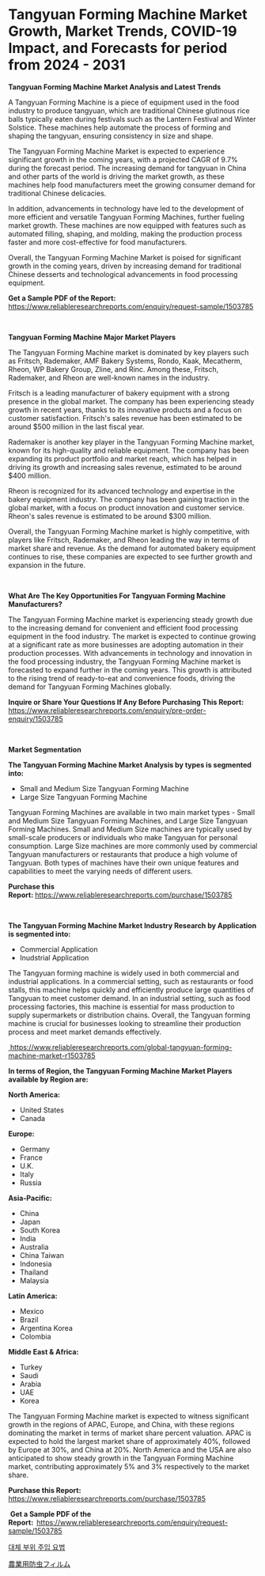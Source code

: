 <p><h1>Tangyuan Forming Machine Market Growth, Market Trends, COVID-19 Impact, and Forecasts for period from 2024 - 2031</h1></p><p><strong>Tangyuan Forming Machine Market Analysis and Latest Trends</strong></p>
<p><p>A Tangyuan Forming Machine is a piece of equipment used in the food industry to produce tangyuan, which are traditional Chinese glutinous rice balls typically eaten during festivals such as the Lantern Festival and Winter Solstice. These machines help automate the process of forming and shaping the tangyuan, ensuring consistency in size and shape.</p><p>The Tangyuan Forming Machine Market is expected to experience significant growth in the coming years, with a projected CAGR of 9.7% during the forecast period. The increasing demand for tangyuan in China and other parts of the world is driving the market growth, as these machines help food manufacturers meet the growing consumer demand for traditional Chinese delicacies.</p><p>In addition, advancements in technology have led to the development of more efficient and versatile Tangyuan Forming Machines, further fueling market growth. These machines are now equipped with features such as automated filling, shaping, and molding, making the production process faster and more cost-effective for food manufacturers.</p><p>Overall, the Tangyuan Forming Machine Market is poised for significant growth in the coming years, driven by increasing demand for traditional Chinese desserts and technological advancements in food processing equipment.</p></p>
<p><strong>Get a Sample PDF of the Report:&nbsp;</strong> <a href="https://www.reliableresearchreports.com/enquiry/request-sample/1503785">https://www.reliableresearchreports.com/enquiry/request-sample/1503785</a></p>
<p>&nbsp;</p>
<p><strong>Tangyuan Forming Machine Major Market Players</strong></p>
<p><p>The Tangyuan Forming Machine market is dominated by key players such as Fritsch, Rademaker, AMF Bakery Systems, Rondo, Kaak, Mecatherm, Rheon, WP Bakery Group, Zline, and Rinc. Among these, Fritsch, Rademaker, and Rheon are well-known names in the industry.</p><p>Fritsch is a leading manufacturer of bakery equipment with a strong presence in the global market. The company has been experiencing steady growth in recent years, thanks to its innovative products and a focus on customer satisfaction. Fritsch's sales revenue has been estimated to be around $500 million in the last fiscal year.</p><p>Rademaker is another key player in the Tangyuan Forming Machine market, known for its high-quality and reliable equipment. The company has been expanding its product portfolio and market reach, which has helped in driving its growth and increasing sales revenue, estimated to be around $400 million.</p><p>Rheon is recognized for its advanced technology and expertise in the bakery equipment industry. The company has been gaining traction in the global market, with a focus on product innovation and customer service. Rheon's sales revenue is estimated to be around $300 million.</p><p>Overall, the Tangyuan Forming Machine market is highly competitive, with players like Fritsch, Rademaker, and Rheon leading the way in terms of market share and revenue. As the demand for automated bakery equipment continues to rise, these companies are expected to see further growth and expansion in the future.</p></p>
<p>&nbsp;</p>
<p><strong>What Are The Key Opportunities For Tangyuan Forming Machine Manufacturers?</strong></p>
<p><p>The Tangyuan Forming Machine market is experiencing steady growth due to the increasing demand for convenient and efficient food processing equipment in the food industry. The market is expected to continue growing at a significant rate as more businesses are adopting automation in their production processes. With advancements in technology and innovation in the food processing industry, the Tangyuan Forming Machine market is forecasted to expand further in the coming years. This growth is attributed to the rising trend of ready-to-eat and convenience foods, driving the demand for Tangyuan Forming Machines globally.</p></p>
<p><strong>Inquire or Share Your Questions If Any Before Purchasing This Report:</strong> <a href="https://www.reliableresearchreports.com/enquiry/pre-order-enquiry/1503785">https://www.reliableresearchreports.com/enquiry/pre-order-enquiry/1503785</a></p>
<p>&nbsp;</p>
<p><strong>Market Segmentation</strong></p>
<p><strong>The Tangyuan Forming Machine Market Analysis by types is segmented into:</strong></p>
<p><ul><li>Small and Medium Size Tangyuan Forming Machine</li><li>Large Size Tangyuan Forming Machine</li></ul></p>
<p><p>Tangyuan Forming Machines are available in two main market types - Small and Medium Size Tangyuan Forming Machines, and Large Size Tangyuan Forming Machines. Small and Medium Size machines are typically used by small-scale producers or individuals who make Tangyuan for personal consumption. Large Size machines are more commonly used by commercial Tangyuan manufacturers or restaurants that produce a high volume of Tangyuan. Both types of machines have their own unique features and capabilities to meet the varying needs of different users.</p></p>
<p><strong>Purchase this Report:&nbsp;</strong><a href="https://www.reliableresearchreports.com/purchase/1503785">https://www.reliableresearchreports.com/purchase/1503785</a></p>
<p>&nbsp;</p>
<p><strong>The Tangyuan Forming Machine Market Industry Research by Application is segmented into:</strong></p>
<p><ul><li>Commercial Application</li><li>Inudstrial Application</li></ul></p>
<p><p>The Tangyuan forming machine is widely used in both commercial and industrial applications. In a commercial setting, such as restaurants or food stalls, this machine helps quickly and efficiently produce large quantities of Tangyuan to meet customer demand. In an industrial setting, such as food processing factories, this machine is essential for mass production to supply supermarkets or distribution chains. Overall, the Tangyuan forming machine is crucial for businesses looking to streamline their production process and meet market demands effectively.</p></p>
<p><a href="https://www.reliableresearchreports.com/global-tangyuan-forming-machine-market-r1503785">&nbsp;https://www.reliableresearchreports.com/global-tangyuan-forming-machine-market-r1503785</a></p>
<p><strong>In terms of Region, the Tangyuan Forming Machine Market Players available by Region are:</strong></p>
<p>
    <p> <strong> North America: </strong>
        <ul>
            <li>United States</li>
            <li>Canada</li>
        </ul>
        </p> 
    <p> <strong> Europe: </strong>
        <ul>
            <li>Germany</li>
            <li>France</li>
            <li>U.K.</li>
            <li>Italy</li>
            <li>Russia</li>
        </ul>
        </p> 
    <p> <strong> Asia-Pacific: </strong>
        <ul>
            <li>China</li>
            <li>Japan</li>
            <li>South Korea</li>
            <li>India</li>
            <li>Australia</li>
            <li>China Taiwan</li>
            <li>Indonesia</li>
            <li>Thailand</li>
            <li>Malaysia</li>
        </ul>
        </p> 
    <p> <strong> Latin America: </strong>
        <ul>
            <li>Mexico</li>
            <li>Brazil</li>
            <li>Argentina Korea</li>
            <li>Colombia</li>
        </ul>
        </p> 
    <p> <strong> Middle East & Africa: </strong>
        <ul>
            <li>Turkey</li>
            <li>Saudi</li>
            <li>Arabia</li>
            <li>UAE</li>
            <li>Korea</li>
        </ul>
    </p>
    </p>
<p><p>The Tangyuan Forming Machine market is expected to witness significant growth in the regions of APAC, Europe, and China, with these regions dominating the market in terms of market share percent valuation. APAC is expected to hold the largest market share of approximately 40%, followed by Europe at 30%, and China at 20%. North America and the USA are also anticipated to show steady growth in the Tangyuan Forming Machine market, contributing approximately 5% and 3% respectively to the market share.</p></p>
<p><strong>Purchase this Report: </strong><a href="https://www.reliableresearchreports.com/purchase/1503785">https://www.reliableresearchreports.com/purchase/1503785</a></p>
<p>&nbsp;<strong>Get a Sample PDF of the Report:&nbsp;&nbsp;</strong><a href="https://www.reliableresearchreports.com/enquiry/request-sample/1503785">https://www.reliableresearchreports.com/enquiry/request-sample/1503785</a></p>
<p><strong></strong></p>
<p><p><a href="https://medium.com/@heatherelasquez5675/%EB%8C%80%EC%B2%B4-%EC%82%AC%EC%9D%B4%ED%8A%B8-%EC%A3%BC%EC%9E%85-%EC%9A%94%EB%B2%95-%EC%8B%9C%EC%9E%A5-%EC%9C%A0%ED%98%95-%EC%9D%91%EC%9A%A9-%EB%B0%8F-%EC%A7%80%EB%A6%AC%EC%97%90-%EB%8C%80%ED%95%9C-%EC%A2%85%ED%95%A9-%ED%8F%89%EA%B0%80-31df265ac1ba">대체 부위 주입 요법</a></p><p><a href="https://github.com/moulafa/Market-Research-Report-List-1/blob/main/221631894989.md">農業用防虫フィルム</a></p></p>